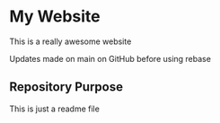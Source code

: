 # My Website

This is a really awesome website

Updates made on main on GitHub before using rebase


## Repository Purpose

This is just a readme file
